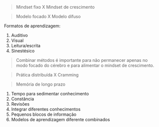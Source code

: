 > Mindset fixo X Mindset de crescimento

> Modelo focado X Modelo difuso

Formatos de aprendizagem:
1. Auditivo
2. Visual
3. Leitura/escrita
4. Sinestésico 
> Combinar métodos é importante para não permanecer apenas no modo focado do cérebro e para alimentar o mindset de crescimento.

> Prática distribuída X Cramming

> Memória de longo prazo
1. Tempo para sedimentar conhecimento
2. Constância
3. Revisões
4. Integrar diferentes conhecimentos
5. Pequenos blocos de informação
6. Modelos de aprendizagem diferente combinados
